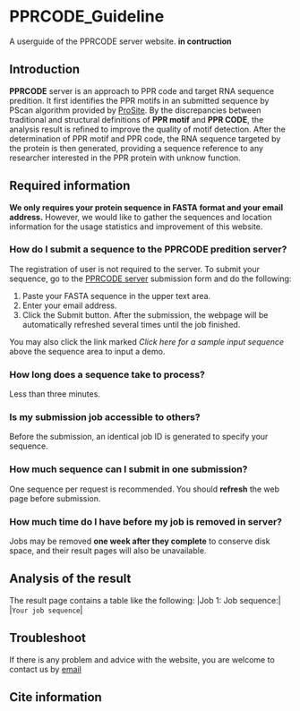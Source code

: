 # PPRCODE_Guideline
A userguide of the PPRCODE server website.
**in contruction**

## Introduction
**PPRCODE** server is an approach to PPR code and target RNA sequence predition. It first identifies the PPR motifs in an submitted sequence by PScan algorithm provided by [ProSite](https://prosite.expasy.org/). By the discrepancies between traditional and structural definitions of **PPR motif** and **PPR CODE**, the analysis result is refined to improve the quality of motif detection. After the determination of PPR motif and PPR code, the RNA sequence targeted by the protein is then generated, providing a sequence reference to any researcher interested in the PPR protein with unknow function.

## Required information
**We only requires your protein sequence in FASTA format and your email address.**
However, we would like to gather the sequences and location information for the usage statistics and improvement of this website.

### How do I submit a sequence to the PPRCODE predition server?
The registration of user is not required to the server. To submit your sequence, go to the [PPRCODE server](http://yinlab.hzau.edu.cn/pprcode/) submission form and do the following:
  1. Paste your FASTA sequence in the upper text area.
  2. Enter your email address.
  3. Click the Submit button.
 After the submission, the webpage will be automatically refreshed several times until the job finished. 
 
You may also click the link marked *Click here for a sample input sequence* above the sequence area to input a demo.

### How long does a sequence take to process?
Less than three minutes.

### Is my submission job accessible to others?
Before the submission, an identical job ID is generated to specify your sequence. 

### How much sequence can I submit in one submission?
One sequence per request is recommended. You should **refresh** the web page before submission.

### How much time do I have before my job is removed in server?
Jobs may be removed **one week after they complete** to conserve disk space, and their result pages will also be unavailable.

### 

## Analysis of the result
The result page contains a table like the following:
|Job 1: Job sequence:|
|`Your job sequence`|


## Troubleshoot

If there is any problem and advice with the website, you are welcome to contact us by [email](mailto:yaoyy@webmail.hzau.edu.cn) 

## Cite information


## 
